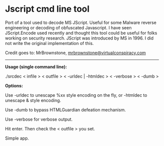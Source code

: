 # Jscript cmd line tool
Port of a tool used to decode MS JScript. Useful for some Malware reverse engineering or decoding of obfuscated Javascript. I have seen JScript.Encode used recently and thought this tool could be useful for folks working on security research. JScript was introduced by MS in 1996. I did not write the original implementation of this.

Credit goes to: MrBrownstone, mrbrownstone@virtualconspiracy.com



------------------

<b>Usage (single command line): </b>
<br />

./srcdec < infile > < outfile > < -urldec | -htmldec > < -verbose > < -dumb >

<b>Options:</b>
<br />

Use -urldec to unescape %xx style encoding on the fly, or -htmldec to unescape & style encoding.

Use -dumb to bypass HTMLGuardian defeation mechanism.

Use -verbose for verbose output.

Hit enter. Then check the < outfile > you set. 

Simple app.
